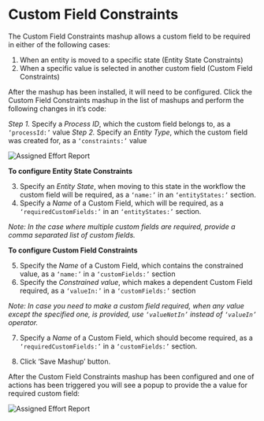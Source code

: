 Custom Field Constraints
======================

The Custom Field Constraints mashup allows a custom field to be required in either of the following cases:

1. When an entity is moved to a specific state (Entity State Constraints)
2. When a specific value is selected in another custom field (Custom Field Constraints)

After the mashup has been installed, it will need to be configured. Click the Custom Field Constraints mashup in the list of mashups and perform the following changes in it’s code:

_Step 1._ Specify a _Process ID_, which the custom field belongs to, as a ```‘processId:’``` value
_Step 2._ Specify an _Entity Type_, which the custom field was created for, as a ```‘constraints:’``` value

![Assigned Effort Report](https://github.com/TargetProcess/TP3MashupLibrary/raw/master/CFConstraints/code.png)



__To configure Entity State Constraints__


3. Specify an _Entity State_, when moving to this state in the workflow the custom field will be required, as a ```‘name:’``` in an ```‘entityStates:’``` section.
4. Specify a _Name_ of a Custom Field, which will be required, as a ```‘requiredCustomFields:’``` in an ```‘entityStates:’``` section. 

_Note: In the case where multiple custom fields are required, provide a comma separated list of custom fields._


__To configure Custom Field Constraints__

5. Specify the _Name_ of a Custom Field, which contains the constrained value, as a ```‘name:’```  in a ```‘customFields:’``` section
6. Specify the _Constrained value_, which makes a dependent Custom Field required, as a ```‘valueIn:’``` in a ```‘customFields:’``` section

_Note: In case you need to make a custom field required, when any value except the specified one, is provided, use ```‘valueNotIn’``` instead of ```‘valueIn’``` operator._

7. Specify a _Name_ of a Custom Field, which should become required, as a ```‘requiredCustomFields:’``` in a ```‘customFields:’``` section.

8. Click ‘Save Mashup’ button.

After the Custom Field Constraints mashup has been configured and one of actions has been triggered you will see a popup to provide the a value for required custom field:


![Assigned Effort Report](https://github.com/TargetProcess/TP3MashupLibrary/raw/master/CFConstraints/popup.png)
